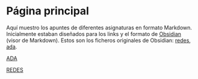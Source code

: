 # Página principal

Aquí muestro los apuntes de diferentes asignaturas en formato Markdown. Inicialmente estaban diseñados para los links y el formato de [Obsidian](https://www.obsidian.md) (visor de Markdown). 
Estos son los ficheros originales de Obsidian: [redes](descargas/redes.zip), [ada](descargas/ada.zip).

[ADA](ADA/ArbolADA.md)

[REDES](REDES/ArbolREDES.md)